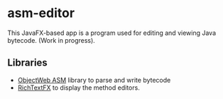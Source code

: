 # asm-editor

This JavaFX-based app is a program used for editing and viewing Java bytecode. (Work in progress).

## Libraries
* [ObjectWeb ASM](http://asm.ow2.org/asm50/javadoc/user/index.html) library to parse and write bytecode
* [RichTextFX](https://github.com/TomasMikula/RichTextFX) to display the method editors.
